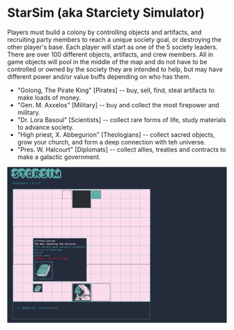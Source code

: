 # StarSim (aka Starciety Simulator)
Players must build a colony by controlling objects and artifacts, and recruiting party members to reach a unique society goal, or destroying the other player's base. Each player will start as one of the 5 society leaders. There are over 100 different objects, artifacts, and crew members. All in game objects will pool in the middle of the map and do not have to be controlled or owned by the society they are intended to help, but may have different power and/or value buffs depending on who has them.
- "Golong, The Pirate King" [Pirates] -- buy, sell, find, steal artifacts to make loads of money.
- "Gen. M. Axxelos" [Military] -- buy and collect the most firepower and military.
- "Dr. Lora Basoul" [Scientists] -- collect rare forms of life, study materials to advance society.
- "High  priest, X. Abbegurion" [Theologians] -- collect sacred objects, grow your church, and form a deep connection with teh universe.
- "Pres. W. Halcourt" [Diplomats] -- collect allies, treaties and contracts to make a galactic government.

![Screenshot_development_2_22](screenshot.png)
